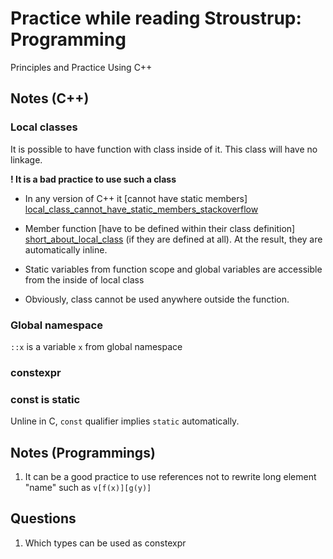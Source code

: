 # Practice while reading Stroustrup: Programming
Principles and Practice Using C++

## Notes (C++)

### Local classes

It is possible to have function with class inside of it.
This class will have no linkage.

**! It is a bad practice to use such a class**

* In any version of C++ it 
  [cannot have static members]
  [local_class_cannot_have_static_members_stackoverflow]
  
* Member function [have to be defined within their class definition]
  [short_about_local_class]
  (if they are defined at all). At the result, they are
  automatically inline.
  
* Static variables from function scope and global variables are
  accessible from the inside of local class
  
* Obviously, class cannot be used anywhere outside the function.
  
### Global namespace

```::x``` is a variable ```x``` from global namespace

### constexpr

### const is static

Unline in C, ```const``` qualifier implies ```static```
automatically.

## Notes (Programmings)

1. It can be a good practice to use references not to rewrite
   long element "name" such as ```v[f(x)][g(y)]```

## Questions

1. Which types can be used as constexpr



[local_class_cannot_have_static_members_stackoverflow]: https://stackoverflow.com/questions/8162994/why-arent-static-data-members-allowed-in-local-classes?utm_medium=organic&utm_source=google_rich_qa&utm_campaign=google_rich_qa
[short_about_local_class]: https://www.ibm.com/support/knowledgecenter/en/SS3KZ4_9.0.0/com.ibm.xlcpp9.bg.doc/language_ref/cplr062.htm